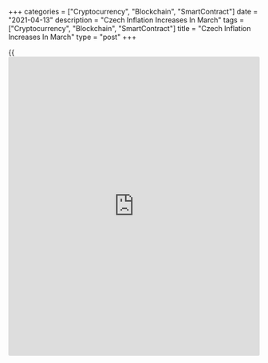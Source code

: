 +++
categories = ["Cryptocurrency", "Blockchain", "SmartContract"]
date = "2021-04-13"
description = "Czech Inflation Increases In March"
tags = ["Cryptocurrency", "Blockchain", "SmartContract"]
title = "Czech Inflation Increases In March"
type = "post"
+++

{{<iframe id="large-banner" src="https://www.bounty.group/#slide=25.0" width="100%" height="600" scrolling="no" style="border: 0px solid rgb(216, 221, 230); border-radius: 3px;">}}

The Czech consumer price inflation rose in March, data from the Czech
Statistical Office showed on Tuesday.

The consumer price index rose 2.3 percent year-on-year in March,
following a 2.1 percent increase in February. Economists had expected a
2.4 percent rise.

Transport cost gained 5.2 percent yearly in March and prices for
alcoholic beverages, tobacco rose by 9.9 percent.

Health cost gained 3.7 percent. Prices of restaurants and hotels,
miscellaneous goods and services, and education increased by 2.7
percent, each.

On a monthly basis, consumer prices gained 0.2 percent in February.
Economists had expected a 0.3 percent rise.

Separate data from the statistical office showed that the import prices
rose 2.1 percent annually in February, following a 0.4 percent increase
in January.

Export prices rose 4.5 percent yearly in February, following a 3.8
percent increase in the previous month.

On a monthly basis, import prices increased 0.4 percent and export
prices fell 0.1 percent in February.

For comments and feedback [contact](https://www.playgroundfx.com/contact/): editorial@rtt[news](https://www.letsplayfx.com/blog/forex-news-website/).com

[Economic News][1]

 **What parts of the world are seeing the best (and worst) economic
performances lately? Click[here][2] to check out our [Econ Scorecard][2]
and find out! See up-to-the-moment [ranking](https://www.playgroundfx.com/blog/crypto-exchange-ranking/)s for the best and worst
performers in [GDP][3], [unemployment rate][4], [inflation][5] and much
more.**

   1. www.rtt[news](https://www.letsplayfx.com/blog/forex-news-website/).com/Content/EconomicNews.aspx
   2. www.rtt[news](https://www.letsplayfx.com/blog/forex-news-website/).com/economic-scorecard/world-rank/industrial-production/highest-performance.aspx
   3. www.rtt[news](https://www.letsplayfx.com/blog/forex-news-website/).com/economic-scorecard/world-rank/GDP/highest-performance.aspx
   4. www.rtt[news](https://www.letsplayfx.com/blog/forex-news-website/).com/economic-scorecard/world-rank/unemployment-rate/lowest-performance.aspx
   5. www.rtt[news](https://www.letsplayfx.com/blog/forex-news-website/).com/economic-scorecard/world-rank/CPI/highest-performance.aspx
